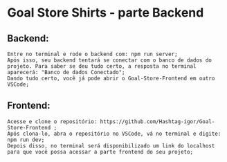 # Goal Store Shirts - parte Backend

## Backend: 

    Entre no terminal e rode o backend com: npm run server;
    Após isso, seu backend tentará se conectar com o banco de dados do projeto. Para saber se deu tudo certo, a resposta no terminal aparecerá: "Banco de dados Conectado";
    Dando tudo certo, você já pode abrir o Goal-Store-Frontend em outro VSCode; 

## Frontend: 

    Acesse e clone o repositório: https://github.com/Hashtag-igor/Goal-Store-Frontend ;
    Após clona-lo, abra o repositório no VSCode, vá no terminal e digite: npm run dev;
    Depois disso, no terminal será disponibilizado um link do localhost para que você possa acessar a parte frontend do seu projeto;
